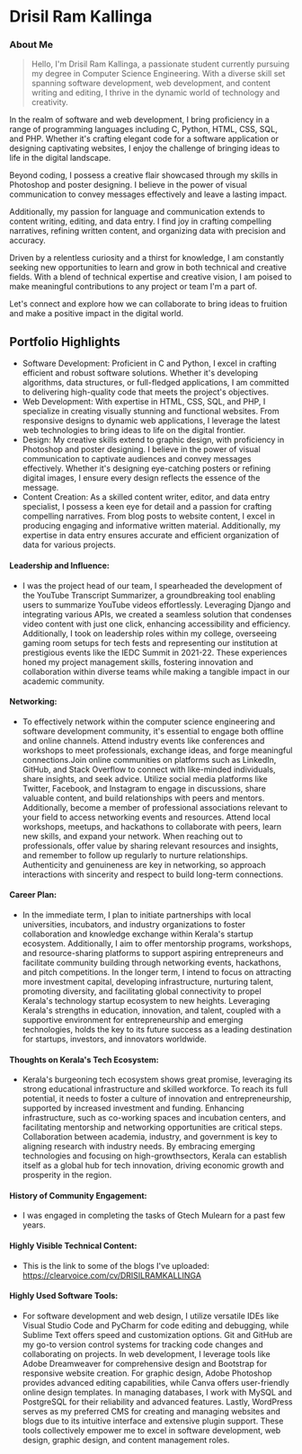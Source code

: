 # Drisil Ram Kallinga 

### About Me

> Hello, I'm Drisil Ram Kallinga, a passionate student currently pursuing my degree in Computer Science Engineering. With a diverse skill set spanning software development, web development, and content writing and editing, I thrive in the dynamic world of technology and creativity.

In the realm of software and web development, I bring proficiency in a range of programming languages including C, Python, HTML, CSS, SQL, and PHP. Whether it's crafting elegant code for a software application or designing captivating websites, I enjoy the challenge of bringing ideas to life in the digital landscape.

Beyond coding, I possess a creative flair showcased through my skills in Photoshop and poster designing. I believe in the power of visual communication to convey messages effectively and leave a lasting impact.

Additionally, my passion for language and communication extends to content writing, editing, and data entry. I find joy in crafting compelling narratives, refining written content, and organizing data with precision and accuracy.

Driven by a relentless curiosity and a thirst for knowledge, I am constantly seeking new opportunities to learn and grow in both technical and creative fields. With a blend of technical expertise and creative vision, I am poised to make meaningful contributions to any project or team I'm a part of.

Let's connect and explore how we can collaborate to bring ideas to fruition and make a positive impact in the digital world.


## Portfolio Highlights

- Software Development: Proficient in C and Python, I excel in crafting efficient and robust software solutions. Whether it's developing algorithms, data structures, or full-fledged applications, I am committed to delivering high-quality code that meets the project's objectives.
- Web Development: With expertise in HTML, CSS, SQL, and PHP, I specialize in creating visually stunning and functional websites. From responsive designs to dynamic web applications, I leverage the latest web technologies to bring ideas to life on the digital frontier.
- Design: My creative skills extend to graphic design, with proficiency in Photoshop and poster designing. I believe in the power of visual communication to captivate audiences and convey messages effectively. Whether it's designing eye-catching posters or refining digital images, I ensure every design reflects the essence of the message.
- Content Creation: As a skilled content writer, editor, and data entry specialist, I possess a keen eye for detail and a passion for crafting compelling narratives. From blog posts to website content, I excel in producing engaging and informative written material. Additionally, my expertise in data entry ensures accurate and efficient organization of data for various projects.

#### Leadership and Influence:

- I was the project head of our team, I spearheaded the development of the YouTube Transcript Summarizer, a groundbreaking tool enabling users to summarize YouTube videos effortlessly. Leveraging Django and integrating various APIs, we created a seamless solution that condenses video content with just one click, enhancing accessibility and efficiency. Additionally, I took on leadership roles within my college, overseeing gaming room setups for tech fests and representing our institution at prestigious events like the IEDC Summit in 2021-22. These experiences honed my project management skills, fostering innovation and collaboration within diverse teams while making a tangible impact in our academic community.  

#### Networking:

- To effectively network within the computer science engineering and software development community, it's essential to engage both offline and online channels. Attend industry events like conferences and workshops to meet professionals, exchange ideas, and forge meaningful connections.Join online communities on platforms such as LinkedIn, GitHub, and Stack Overflow to connect with like-minded individuals, share insights, and seek advice. Utilize social media platforms like Twitter, Facebook, and Instagram to engage in discussions, share valuable content, and build relationships with peers and mentors. Additionally, become a member of professional associations relevant to your field to access networking events and resources. Attend local workshops, meetups, and hackathons to collaborate with peers, learn new skills, and expand your network. When reaching out to professionals, offer value by sharing relevant resources and insights, and remember to follow up regularly to nurture relationships. Authenticity and genuineness are key in networking, so approach interactions with sincerity and respect to build long-term connections.

#### Career Plan:

- In the immediate term, I plan to initiate partnerships with local universities, incubators, and industry organizations to foster collaboration and knowledge exchange within Kerala's startup ecosystem. Additionally, I aim to offer mentorship programs, workshops, and resource-sharing platforms to support aspiring entrepreneurs and facilitate community building through networking events, hackathons, and pitch competitions. In the longer term, I intend to focus on attracting more investment capital, developing infrastructure, nurturing talent, promoting diversity, and facilitating global connectivity to propel Kerala's technology startup ecosystem to new heights. Leveraging Kerala's strengths in education, innovation, and talent, coupled with a supportive environment for entrepreneurship and emerging technologies, holds the key to its future success as a leading destination for startups, investors, and innovators worldwide.

#### Thoughts on Kerala's Tech Ecosystem:

- Kerala's burgeoning tech ecosystem shows great promise, leveraging its strong educational infrastructure and skilled workforce. To reach its full potential, it needs to foster a culture of 
  innovation and entrepreneurship, supported by increased investment and funding. Enhancing infrastructure,
  such as co-working spaces and incubation centers, and facilitating mentorship and networking opportunities are critical steps. Collaboration between academia, industry, and government is key 
  to aligning research with industry needs. By embracing emerging technologies and focusing on high-growthsectors, Kerala can establish itself as a global hub for tech innovation, driving 
  economic growth and prosperity in the region.   


#### History of Community Engagement:

- I was engaged in completing the tasks of Gtech Mulearn for a past few years.

#### Highly Visible Technical Content:

- This is the link to some of the blogs I've uploaded: https://clearvoice.com/cv/DRISILRAMKALLINGA

#### Highly Used Software Tools:

- For software development and web design, I utilize versatile IDEs like Visual Studio Code and PyCharm for code editing and debugging, while Sublime Text offers speed and customization options. Git and GitHub are my go-to version control systems for tracking code changes and collaborating on projects. In web development, I leverage tools like Adobe Dreamweaver for comprehensive design and Bootstrap for responsive website creation. For graphic design, Adobe Photoshop provides advanced editing capabilities, while Canva offers user-friendly online design templates. In managing databases, I work with MySQL and PostgreSQL for their reliability and advanced features. Lastly, WordPress serves as my preferred CMS for creating and managing websites and blogs due to its intuitive interface and extensive plugin support. These tools collectively empower me to excel in software development, web design, graphic design, and content management roles.



